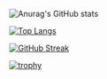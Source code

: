![Anurag's GitHub stats](https://github-readme-stats.vercel.app/api?username=Dimmetrodon&count_private=true&show_icons=true&theme=material-palenight)

[![Top Langs](https://github-readme-stats.vercel.app/api/top-langs/?username=Dimmetrodon&layout=compact&theme=material-palenight)](https://github.com/anuraghazra/github-readme-stats)

[![GitHub Streak](http://github-readme-streak-stats.herokuapp.com?user=Dimmetrodon&theme=material-palenight)](https://git.io/streak-stats)

[![trophy](https://github-profile-trophy.vercel.app/?username=Dimmetrodon)](https://github.com/ryo-ma/github-profile-trophy)
